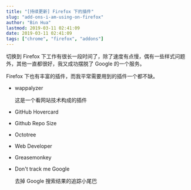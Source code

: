 ```yaml
---
title: "[持续更新] Firefox 下的插件"
slug: "add-ons-i-am-using-on-firefox"
author: "Bin Hua"
lastmod: 2019-03-11 02:41:09
date: 2019-03-11 02:41:09
tags: ["chrome", "firefox", "addons"]
---
```


切换到 Firefox 下工作有很长一段时间了，除了速度有点慢，偶有一些样式问题外，其他一直都很好，我又成功摆脱了 Google 的一个服务。

Firefox 下也有丰富的插件，而我平常需要用到的插件一个都不缺。

- wappalyzer
    
    这是一个看网站技术构成的插件
    
- GitHub Hovercard
    
- Github Repo Size

- Octotree

- Web Developer

- Greasemonkey

- Don't track me Google

    去掉 Google 搜索结果的追踪小尾巴